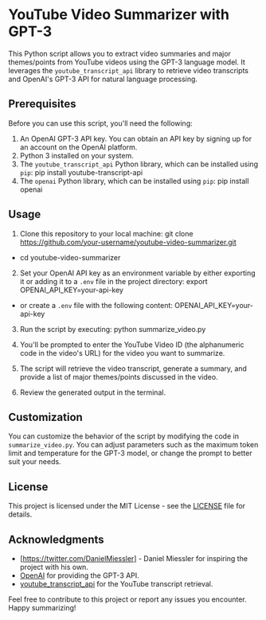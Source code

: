 # YouTube Video Summarizer with GPT-3

This Python script allows you to extract video summaries and major themes/points from YouTube videos using the GPT-3 language model. It leverages the `youtube_transcript_api` library to retrieve video transcripts and OpenAI's GPT-3 API for natural language processing.

## Prerequisites

Before you can use this script, you'll need the following:

1. An OpenAI GPT-3 API key. You can obtain an API key by signing up for an account on the OpenAI platform.
2. Python 3 installed on your system.
3. The `youtube_transcript_api` Python library, which can be installed using `pip`: pip install youtube-transcript-api
4. The `openai` Python library, which can be installed using `pip`: pip install openai

## Usage

1. Clone this repository to your local machine: git clone https://github.com/your-username/youtube-video-summarizer.git
- cd youtube-video-summarizer
   
2. Set your OpenAI API key as an environment variable by either exporting it or adding it to a `.env` file in the project directory: export OPENAI_API_KEY=your-api-key
- or create a `.env` file with the following content: OPENAI_API_KEY=your-api-key

3. Run the script by executing: python summarize_video.py


4. You'll be prompted to enter the YouTube Video ID (the alphanumeric code in the video's URL) for the video you want to summarize.

5. The script will retrieve the video transcript, generate a summary, and provide a list of major themes/points discussed in the video.

6. Review the generated output in the terminal.

## Customization

You can customize the behavior of the script by modifying the code in `summarize_video.py`. You can adjust parameters such as the maximum token limit and temperature for the GPT-3 model, or change the prompt to better suit your needs.

## License

This project is licensed under the MIT License - see the [LICENSE](LICENSE) file for details.

## Acknowledgments

- [https://twitter.com/DanielMiessler] - Daniel Miessler for inspiring the project with his own.
- [OpenAI](https://openai.com) for providing the GPT-3 API.
- [youtube_transcript_api](https://github.com/jdepoix/youtube-transcript-api) for the YouTube transcript retrieval.

Feel free to contribute to this project or report any issues you encounter. Happy summarizing!
